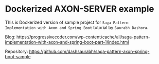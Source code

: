 # Dockerized AXON-SERVER example

This is Dockerized version of sample project for `Saga Pattern Implementation with Axon and Spring Boot` tutorial by `Saurabh Dashora`.

Blog: https://progressivecoder.com/wp-content/cache/all/saga-pattern-implementation-with-axon-and-spring-boot-part-1/index.html  

Repository: https://github.com/dashsaurabh/saga-pattern-axon-spring-boot-sample